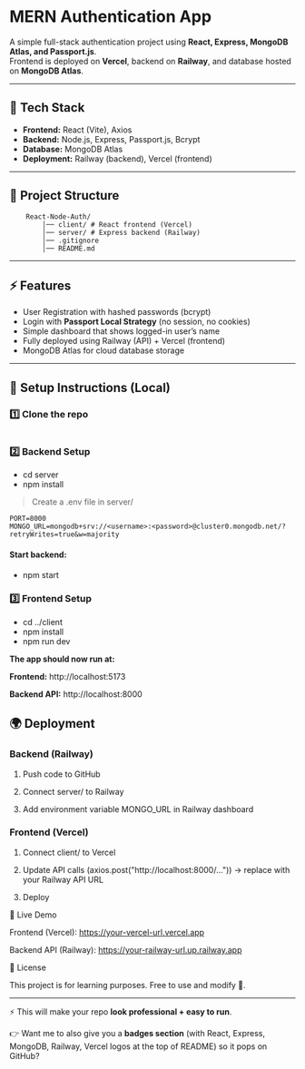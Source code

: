 # MERN Authentication App

A simple full-stack authentication project using **React, Express, MongoDB Atlas, and Passport.js**.  
Frontend is deployed on **Vercel**, backend on **Railway**, and database hosted on **MongoDB Atlas**.

---

## 🚀 Tech Stack
- **Frontend:** React (Vite), Axios  
- **Backend:** Node.js, Express, Passport.js, Bcrypt  
- **Database:** MongoDB Atlas  
- **Deployment:** Railway (backend), Vercel (frontend)  

---

## 📂 Project Structure
```
    React-Node-Auth/
        │── client/ # React frontend (Vercel)
        │── server/ # Express backend (Railway)
        │── .gitignore
        │── README.md

```


---

## ⚡ Features
- User Registration with hashed passwords (bcrypt)  
- Login with **Passport Local Strategy** (no session, no cookies)  
- Simple dashboard that shows logged-in user’s name  
- Fully deployed using Railway (API) + Vercel (frontend)  
- MongoDB Atlas for cloud database storage  

---

## 🔧 Setup Instructions (Local)

### 1️⃣ Clone the repo
```bash


```


### 2️⃣ Backend Setup
- cd server
- npm install


> Create a .env file in server/
```
PORT=8000
MONGO_URL=mongodb+srv://<username>:<password>@cluster0.mongodb.net/?retryWrites=true&w=majority
```

#### Start backend:
- npm start

### 3️⃣ Frontend Setup
- cd ../client
- npm install
- npm run dev


**The app should now run at:**

**Frontend:** http://localhost:5173

**Backend API:** http://localhost:8000

## 🌍 Deployment

### Backend (Railway)

1. Push code to GitHub

2. Connect server/ to Railway

3. Add environment variable MONGO_URL in Railway dashboard

### Frontend (Vercel)

1. Connect client/ to Vercel

2. Update API calls (axios.post("http://localhost:8000/...")) → replace with your Railway API URL

3. Deploy

🔗 Live Demo

Frontend (Vercel): https://your-vercel-url.vercel.app

Backend API (Railway): https://your-railway-url.up.railway.app

📜 License

This project is for learning purposes. Free to use and modify 🚀.


---

⚡ This will make your repo **look professional + easy to run**.  

👉 Want me to also give you a **badges section** (with React, Express, MongoDB, Railway, Vercel logos at the top of README) so it pops on GitHub?

